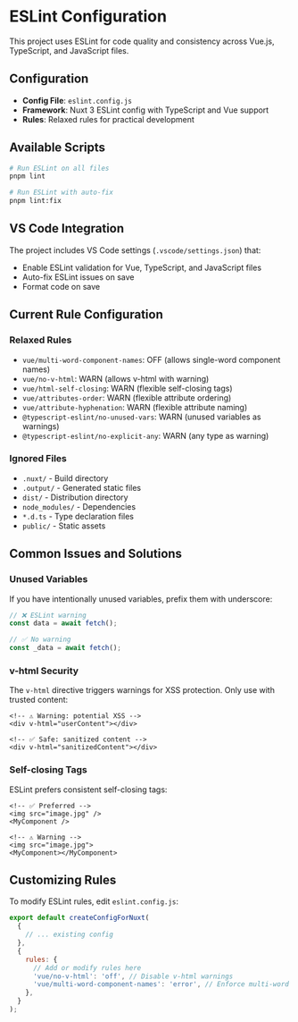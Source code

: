 # ESLint Configuration

This project uses ESLint for code quality and consistency across Vue.js, TypeScript, and JavaScript files.

## Configuration

- **Config File**: `eslint.config.js`
- **Framework**: Nuxt 3 ESLint config with TypeScript and Vue support
- **Rules**: Relaxed rules for practical development

## Available Scripts

```bash
# Run ESLint on all files
pnpm lint

# Run ESLint with auto-fix
pnpm lint:fix
```

## VS Code Integration

The project includes VS Code settings (`.vscode/settings.json`) that:

- Enable ESLint validation for Vue, TypeScript, and JavaScript files
- Auto-fix ESLint issues on save
- Format code on save

## Current Rule Configuration

### Relaxed Rules

- `vue/multi-word-component-names`: OFF (allows single-word component names)
- `vue/no-v-html`: WARN (allows v-html with warning)
- `vue/html-self-closing`: WARN (flexible self-closing tags)
- `vue/attributes-order`: WARN (flexible attribute ordering)
- `vue/attribute-hyphenation`: WARN (flexible attribute naming)
- `@typescript-eslint/no-unused-vars`: WARN (unused variables as warnings)
- `@typescript-eslint/no-explicit-any`: WARN (any type as warning)

### Ignored Files

- `.nuxt/` - Build directory
- `.output/` - Generated static files
- `dist/` - Distribution directory
- `node_modules/` - Dependencies
- `*.d.ts` - Type declaration files
- `public/` - Static assets

## Common Issues and Solutions

### Unused Variables

If you have intentionally unused variables, prefix them with underscore:

```typescript
// ❌ ESLint warning
const data = await fetch();

// ✅ No warning
const _data = await fetch();
```

### v-html Security

The `v-html` directive triggers warnings for XSS protection. Only use with trusted content:

```vue
<!-- ⚠️ Warning: potential XSS -->
<div v-html="userContent"></div>

<!-- ✅ Safe: sanitized content -->
<div v-html="sanitizedContent"></div>
```

### Self-closing Tags

ESLint prefers consistent self-closing tags:

```vue
<!-- ✅ Preferred -->
<img src="image.jpg" />
<MyComponent />

<!-- ⚠️ Warning -->
<img src="image.jpg">
<MyComponent></MyComponent>
```

## Customizing Rules

To modify ESLint rules, edit `eslint.config.js`:

```javascript
export default createConfigForNuxt(
  {
    // ... existing config
  },
  {
    rules: {
      // Add or modify rules here
      'vue/no-v-html': 'off', // Disable v-html warnings
      'vue/multi-word-component-names': 'error', // Enforce multi-word names
    },
  }
);
```
